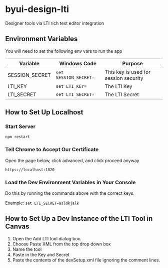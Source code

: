 # byui-design-lti
Designer tools via LTI rich text editor integration

## Environment Variables

You will need to set the following env vars to run the app

|Variable|Windows Code|Purpose|
|---|---|---|
|SESSION_SECRET|`set SESSION_SECRET=`|This key is used for session security|
|LTI_KEY|`set LTI_KEY=`|The LTI Key|
|LTI_SECRET|`set LTI_SECRET=`|The LTI Secret|

## How to Set Up Localhost

### Start Server
```
npm restart
```

### Tell Chrome to Accept Our Certificate 

Open the page below, click advanced, and click proceed anyway

```
https://localhost:1820
```

### Load the Dev Environment Variables in Your Console
Do this by running the commands above with the correct keys.

Example: `set LTI_SECRET=asldkjalk`

## How to Set Up a Dev Instance of the LTI Tool in Canvas

1. Open the Add LTI tool dialog box.
1. Choose Paste XML from the top drop down box
1. Name the tool
1. Paste in the Key and Secret
1. Paste the contents of the devSetup.xml file ignoring the comment lines.


